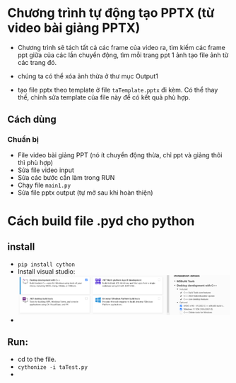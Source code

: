 # Chương trình tự động tạo PPTX (từ video bài giảng PPTX)
- Chương trình sẽ tách tất cả các frame của video ra, 
tìm kiếm các frame ppt giữa của các lần chuyển động, tìm mỗi trang ppt 1 ảnh
tạo file ảnh từ các trang đó.

- chúng ta có thể xóa ảnh thừa ở thư mục Output1

- tạo file pptx theo template ở file  `taTemplate.pptx` đi kèm. Có thể thay thế, chỉnh sửa template của file này để có kết quả phù hợp.

## Cách dùng
### Chuẩn bị

- File video bài giảng PPT (nó ít chuyển động thừa, chỉ ppt và giảng thôi thì phù hợp)
- Sửa file video input
- Sửa các bước cần làm trong RUN
- Chạy file `main1.py`
- Sửa file pptx output (tự mở sau khi hoàn thiện)

# Cách build file .pyd cho python
 ## install 
  - `pip install cython`
  - Install visual studio: ![img.png](resources/img.png)
  - 
## Run:
  - cd to the file.
  - `cythonize -i taTest.py`
  - 
